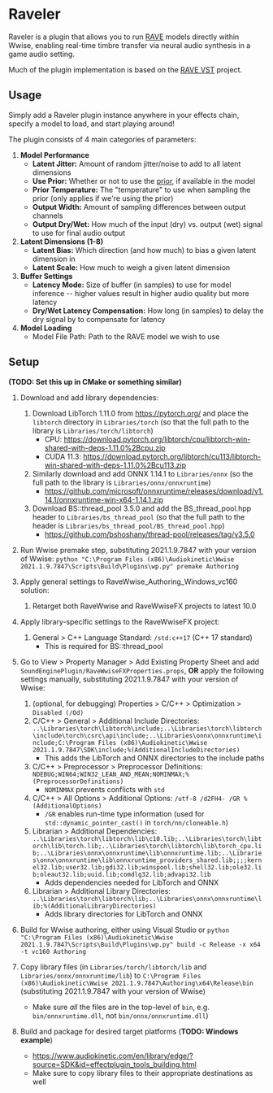 # Raveler

Raveler is a plugin that allows you to run [RAVE](https://github.com/acids-ircam/RAVE) models directly within Wwise, enabling real-time timbre transfer via neural audio synthesis in a game audio setting.

Much of the plugin implementation is based on the [RAVE VST](https://github.com/acids-ircam/rave_vst) project.

## Usage

Simply add a Raveler plugin instance anywhere in your effects chain, specify a model to load, and start playing around!

The plugin consists of 4 main categories of parameters:
1. **Model Performance**
	- **Latent Jitter:** Amount of random jitter/noise to add to all latent dimensions
	- **Use Prior:** Whether or not to use the [prior](https://github.com/acids-ircam/RAVE#where-is-the-prior-), if available in the model
	- **Prior Temperature:** The "temperature" to use when sampling the prior (only applies if we're using the prior)
	- **Output Width:** Amount of sampling differences between output channels
	- **Output Dry/Wet:** How much of the input (dry) vs. output (wet) signal to use for final audio output
2. **Latent Dimensions (1-8)**
	- **Latent Bias:** Which direction (and how much) to bias a given latent dimension in
	- **Latent Scale:** How much to weigh a given latent dimension
3. **Buffer Settings**
	- **Latency Mode:** Size of buffer (in samples) to use for model inference -- higher values result in higher audio quality but more latency
	- **Dry/Wet Latency Compensation:** How long (in samples) to delay the dry signal by to compensate for latency
4. **Model Loading**
	- Model File Path: Path to the RAVE model we wish to use

## Setup

**(TODO: Set this up in CMake or something similar)**

1. Download and add library dependencies:
	1. Download LibTorch 1.11.0 from  https://pytorch.org/ and place the `libtorch` directory in `Libraries/torch` (so that the full path to the library is `Libraries/torch/libtorch`)
		- CPU: https://download.pytorch.org/libtorch/cpu/libtorch-win-shared-with-deps-1.11.0%2Bcpu.zip
		- CUDA 11.3:  https://download.pytorch.org/libtorch/cu113/libtorch-win-shared-with-deps-1.11.0%2Bcu113.zip
	2. Similarly download and add ONNX 1.14.1 to `Libraries/onnx` (so the full path to the library is `Libraries/onnx/onnxruntime`)
		- https://github.com/microsoft/onnxruntime/releases/download/v1.14.1/onnxruntime-win-x64-1.14.1.zip
	4. Download BS::thread_pool 3.5.0 and add the BS_thread_pool.hpp header to `Libraries/bs_thread_pool` (so that the full path to the header is `Libraries/bs_thread_pool/BS_thread_pool.hpp`)
		- https://github.com/bshoshany/thread-pool/releases/tag/v3.5.0

2. Run Wwise premake step, substituting 2021.1.9.7847 with your version of Wwise: `python "C:\Program Files (x86)\Audiokinetic\Wwise 2021.1.9.7847\Scripts\Build\Plugins\wp.py" premake Authoring`

3. Apply general settings to RaveWwise_Authoring_Windows_vc160 solution:
	1. Retarget both RaveWwise and RaveWwiseFX projects to latest 10.0

4. Apply library-specific settings to the RaveWwiseFX project:
	1. General > C++ Language Standard: `/std:c++17` (C++ 17 standard)
		- This is required for BS::thread_pool

5. Go to View > Property Manager > Add Existing Property Sheet and add `SoundEnginePlugin/RaveWwiseFXProperties.props`, **OR** apply the following settings manually, substituting 2021.1.9.7847 with your version of Wwise:
	1. (optional, for debugging) Properties > C/C++ > Optimization > `Disabled (/Od)`
	1. C/C++ > General > Additional Include Directories: `..\Libraries\torch\libtorch\include;..\Libraries\torch\libtorch\include\torch\csrc\api\include;..\Libraries\onnx\onnxruntime\include;C:\Program Files (x86)\Audiokinetic\Wwise 2021.1.9.7847\SDK\include;%(AdditionalIncludeDirectories)`
		- This adds the LibTorch and ONNX directories to the include paths
	1. C/C++ > Preprocessor > Preprocessor Definitions: `NDEBUG;WIN64;WIN32_LEAN_AND_MEAN;NOMINMAX;%(PreprocessorDefinitions)`
		- `NOMINMAX` prevents conflicts with `std`
	1. C/C++ > All Options > Additional Options: `/utf-8 /d2FH4- /GR %(AdditionalOptions)`
		- `/GR` enables run-time type information (used for `std::dynamic_pointer_cast()` in `torch/nn/cloneable.h`)
	1. Librarian > Additional Dependencies: `..\Libraries\torch\libtorch\lib\c10.lib;..\Libraries\torch\libtorch\lib\torch.lib;..\Libraries\torch\libtorch\lib\torch_cpu.lib;..\Libraries\onnx\onnxruntime\lib\onnxruntime.lib;..\Libraries\onnx\onnxruntime\lib\onnxruntime_providers_shared.lib;;;;kernel32.lib;user32.lib;gdi32.lib;winspool.lib;shell32.lib;ole32.lib;oleaut32.lib;uuid.lib;comdlg32.lib;advapi32.lib`
		- Adds dependencies needed for LibTorch and ONNX
	1. Librarian > Additional Library Directories: `..\Libraries\torch\libtorch\lib;..\Libraries\onnx\onnxruntime\lib;%(AdditionalLibraryDirectories)`
		- Adds library directories for LibTorch and ONNX

6. Build for Wwise authoring, either using Visual Studio or `python "C:\Program Files (x86)\Audiokinetic\Wwise 2021.1.9.7847\Scripts\Build\Plugins\wp.py" build -c Release -x x64 -t vc160 Authoring`

7. Copy library files (in `Libraries/torch/libtorch/lib` and `Libraries/onnx/onnxruntime/lib`) to `C:\Program Files (x86)\Audiokinetic\Wwise 2021.1.9.7847\Authoring\x64\Release\bin` (substituting 2021.1.9.7847 with your version of Wwise)
	- Make sure *all* the files are in the top-level of `bin`, e.g. `bin/onnxruntime.dll`, not `bin/onnx/onnxruntime.dll`)

8. Build and package for desired target platforms (**TODO: Windows example**)
	- https://www.audiokinetic.com/en/library/edge/?source=SDK&id=effectplugin_tools_building.html
	- Make sure to copy library files to their appropriate destinations as well
